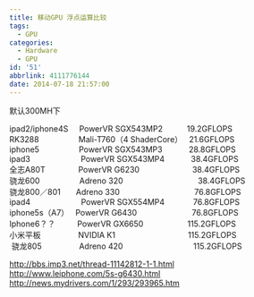 ```yaml
---
title: 移动GPU 浮点运算比较
tags:
  - GPU
categories:
  - Hardware
  - GPU
id: '51'
abbrlink: 4111776144
date: 2014-07-18 21:57:00
---
```


默认300MH下  
  
ipad2/iphone4S     PowerVR SGX543MP2           19.2GFLOPS  
RK3288                  Mali-T760（4 ShaderCore）   21.6GFLOPS  
iphone5                  PowerVR SGX543MP3            28.8GFLOPS  
ipad3                       PowerVR SGX543MP4            38.4GFLOPS  
全志A80T               PowerVR G6230                        38.4GFLOPS  
骁龙600                  Adreno 320                                  38.4GFLOPS  
骁龙800／801       Adreno 330                                  76.8GFLOPS  
ipad4                       PowerVR SGX554MP4             76.8GFLOPS  
iphone5s（A7）   PowerVR G6430                         76.8GFLOPS  
Iphone6？？          PowerVR GX6650                    115.2GFLOPS  
小米平板                 NVIDIA K1                                 115.2GFLOPS  
 骁龙805                 Adreno 420                                115.2GFLOPS  
  
  
  
http://bbs.imp3.net/thread-11142812-1-1.html  
http://www.leiphone.com/5s-g6430.html  
http://news.mydrivers.com/1/293/293965.htm